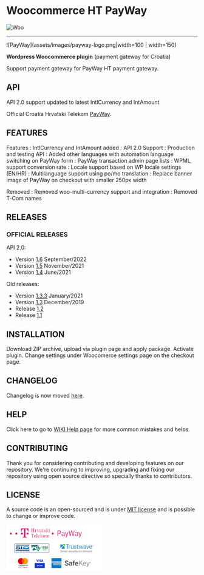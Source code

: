 # Woocommerce HT PayWay

![Woo](https://ps.w.org/woocommerce/assets/banner-1544x500.png)

---

![PayWay](assets/images/payway-logo.png|width=100 | width=150)

**Wordpress Woocommerce plugin** (payment gateway for Croatia)

Support payment gateway for PayWay HT payment gateway.

## API

API 2.0 support updated to latest IntlCurrency and IntAmount 

Official Croatia Hrvatski Telekom [PayWay](https://www.hrvatskitelekom.hr/poslovni/ict/poslovna-rjesenja/web-shop#payway).

## FEATURES

Features
: IntlCurrency and IntAmount added
: API 2.0 Support
: Production and testing API
: Added other languages with automation language switching on PayWay form
: PayWay transaction admin page lists
: WPML support conversion rate
: Locale support based on WP locale settings (EN/HR)
: Multilanguage support using po/mo translation
: Replace banner image of PayWay on checkout with smaller 250px width

Removed
: Removed woo-multi-currency support and integration
: Removed T-Com names

## RELEASES

### OFFICIAL RELEASES

API 2.0:

* Version [1.6](https://github.com/marinsagovac/woocommerce-tcom-payway/releases/tags/1.6.zip) September/2022
* Version [1.5](https://github.com/marinsagovac/woocommerce-tcom-payway/releases/tags/1.5.zip) November/2021
* Version [1.4](https://github.com/marinsagovac/woocommerce-tcom-payway/releases/tags/1.4.zip) June/2021

Old releases:

* Version [1.3.3](https://github.com/marinsagovac/woocommerce-tcom-payway/releases/tag/1.3.3) January/2021
* Version [1.3](https://github.com/marinsagovac/woocommerce-tcom-payway/releases/tag/1.3) December/2019
* Release [1.2](https://github.com/marinsagovac/woocommerce-tcom-payway/releases/tag/1.2)
* Release [1.1](https://github.com/marinsagovac/woocommerce-tcom-payway/releases/tag/1.1)


## INSTALLATION

Download ZIP archive, upload via plugin page and apply package. Activate plugin. Change settings under Woocomerce settings page on the checkout page.

## CHANGELOG

Changelog is now moved [here](https://github.com/marinsagovac/woocommerce-tcom-payway/blob/master/CHANGELOG.md).

## HELP

Click here to go to [WIKI Help page](https://github.com/marinsagovac/woocommerce-tcom-payway/wiki/Common-issues-and-helps) for more common mistakes and helps.

## CONTRIBUTING

Thank you for considering contributing and developing features on our repository.
We're continuing to improving, upgrading and fixing our repository using open source directive so specially thanks to contributors.

## LICENSE

A source code is an open-sourced and is under [MIT license](http://opensource.org/licenses/MIT) and is possible to change or improve code.

![Security](assets/images/payway.png)